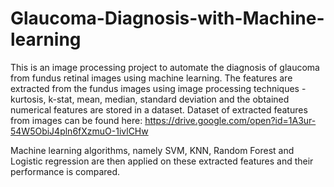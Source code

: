 # Glaucoma-Diagnosis-with-Machine-learning


This is an image processing project to automate the diagnosis of glaucoma from fundus retinal images using machine learning.
The features are extracted from the fundus images using image processing techniques - kurtosis, k-stat, mean, median, standard deviation and the obtained numerical features are stored in a dataset.
Dataset of extracted features from images can be found here: https://drive.google.com/open?id=1A3ur-54W5ObiJ4pln6fXzmuO-1ivlCHw

Machine learning algorithms, namely SVM, KNN, Random Forest and Logistic regression are then applied on these extracted features and their performance is compared.
